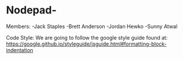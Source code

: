 # Nodepad-

Members:
-Jack Staples
-Brett Anderson
-Jordan Hewko
-Sunny Atwal

Code Style:
We are going to follow the google style guide found at:
https://google.github.io/styleguide/jsguide.html#formatting-block-indentation
